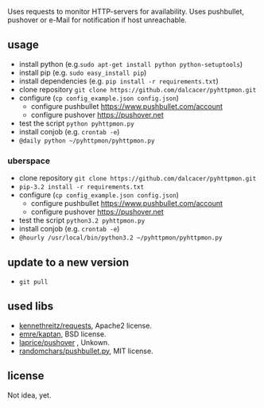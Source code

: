 Uses requests to monitor HTTP-servers for availability. Uses pushbullet, pushover or e-Mail for notification if host unreachable.

## usage

* install python (e.g.`sudo apt-get install python python-setuptools`)
* install pip (e.g. `sudo easy_install pip`)
* install dependencies (e.g. `pip install -r requirements.txt`)
* clone repository `git clone https://github.com/dalcacer/pyhttpmon.git`
* configure (`cp config_example.json config.json`)
	* configure pushbullet https://www.pushbullet.com/account
	* configure pushover https://pushover.net
* test the script `python pyhttpmon.py`
* install conjob (e.g. `crontab -e`)
* `@daily python ~/pyhttpmon/pyhttpmon.py`

### uberspace
* clone repository `git clone https://github.com/dalcacer/pyhttpmon.git`
* `pip-3.2 install -r requirements.txt`
* configure (`cp config_example.json config.json`)
	* configure pushbullet https://www.pushbullet.com/account
	* configure pushover https://pushover.net
* test the script `python3.2 pyhttpmon.py `
* install conjob (e.g. `crontab -e`)
* `@hourly /usr/local/bin/python3.2 ~/pyhttpmon/pyhttpmon.py`

## update to a new version

* `git pull`

## used libs

* [kennethreitz/requests](https://github.com/kennethreitz/requests/), Apache2 license.
* [emre/kaptan](http://github.com/emre/kaptan), BSD license.
* [laprice/pushover](https://github.com/laprice/pushover) , Unkown.
* [randomchars/pushbullet.py](https://github.com/randomchars/pushbullet.py),  MIT license.

## license
Not idea, yet.